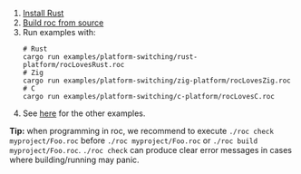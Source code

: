 
1. [Install Rust](https://rustup.rs/)
2. [Build roc from source](../BUILDING_FROM_SOURCE.md)
3. Run examples with:
    ```
    # Rust
    cargo run examples/platform-switching/rust-platform/rocLovesRust.roc
    # Zig
    cargo run examples/platform-switching/zig-platform/rocLovesZig.roc
    # C
    cargo run examples/platform-switching/c-platform/rocLovesC.roc
    ```
4. See [here](../README.md#examples) for the other examples.

**Tip:** when programming in roc, we recommend to execute `./roc check myproject/Foo.roc` before `./roc myproject/Foo.roc` or `./roc build myproject/Foo.roc`. `./roc check` can produce clear error messages in cases where building/running may panic.

